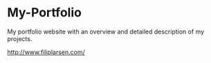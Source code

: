 # My-Portfolio
My portfolio website with an overview and detailed description of my projects.

http://www.filiplarsen.com/
